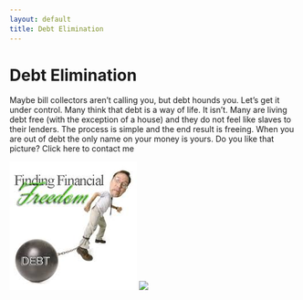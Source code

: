 ```yaml
---
layout: default
title: Debt Elimination
---
```

# Debt Elimination

Maybe bill collectors aren’t calling you, but debt hounds you. Let’s get it under control. Many think that debt is a way of life. It isn’t. Many are living debt free (with the exception of a house) and they do not feel like slaves to their lenders. The process is simple and the end result is freeing. When you are out of debt the only name on your money is yours. Do you like that picture? Click here to contact me

![](/img/freedom-with-debt-ball.jpg)
![](/img/debt-11.jpg)

